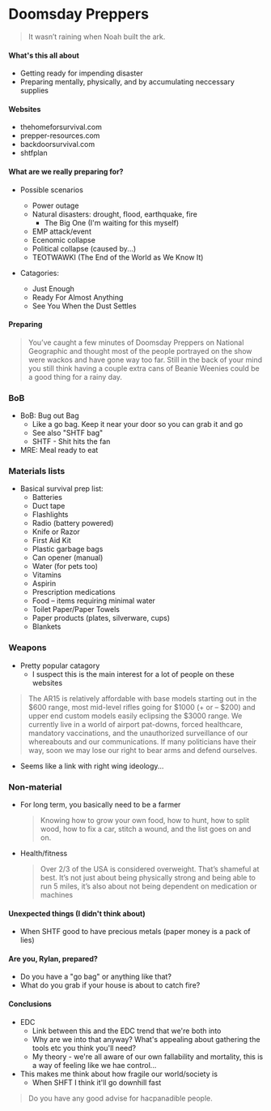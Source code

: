 Doomsday Preppers
===
> It wasn’t raining when Noah built the ark.

#### What's this all about
- Getting ready for impending disaster
- Preparing mentally, physically, and by accumulating neccessary supplies

#### Websites
- thehomeforsurvival.com
- prepper-resources.com
- backdoorsurvival.com
- shtfplan

#### What are we really preparing for?
- Possible scenarios
  - Power outage
  - Natural disasters: drought, flood, earthquake, fire
    - The Big One (I'm waiting for this myself)
  - EMP attack/event
  - Ecenomic collapse
  - Political collapse (caused by...)
  - TEOTWAWKI (The End of the World as We Know It)

- Catagories:
  - Just Enough
  - Ready For Almost Anything 
  - See You When the Dust Settles

#### Preparing
> You’ve caught a few minutes of Doomsday Preppers on National Geographic and thought most of the people portrayed on the show were wackos and have gone way too far.  Still in the back of your mind you still think having a couple extra cans of Beanie Weenies could be a good thing for a rainy day.
### BoB
- BoB: Bug out Bag
  - Like a go bag.  Keep it near your door so you can grab it and go
  - See also "SHTF bag"
  - SHTF - Shit hits the fan
- MRE: Meal ready to eat

### Materials lists
- Basical survival prep list:
  - Batteries
  - Duct tape
  - Flashlights
  - Radio (battery powered)
  - Knife or Razor
  - First Aid Kit
  - Plastic garbage bags
  - Can opener (manual)
  - Water (for pets too)
  - Vitamins
  - Aspirin
  - Prescription medications
  - Food – items requiring minimal water
  - Toilet Paper/Paper Towels
  - Paper products (plates, silverware, cups)
  - Blankets

### Weapons
- Pretty popular catagory
  - I suspect this is the main interest for a lot of people on these websites
> The AR15 is relatively affordable with base models starting out in the $600 range, most mid-level rifles going for $1000 (+ or – $200) and upper end custom models easily eclipsing the $3000 range.
> We currently live in a world of airport pat-downs, forced healthcare, mandatory vaccinations, and the unauthorized surveillance of our whereabouts and our communications. If many politicians have their way, soon we may lose our right to bear arms and defend ourselves.
- Seems like a link with right wing ideology...

### Non-material
- For long term, you basically need to be a farmer
  > Knowing how to grow your own food, how to hunt, how to split wood, how to fix a car, stitch a wound, and the list goes on and on.
- Health/fitness
  >  Over 2/3 of the USA is considered overweight.  That’s shameful at best. 
  > It’s not just about being physically strong and being able to run 5 miles, it’s also about not being dependent on medication or machines

#### Unexpected things (I didn't think about)
- When SHTF good to have precious metals (paper money is a pack of lies)

#### Are you, Rylan, prepared?
- Do you have a "go bag" or anything like that?
- What do you grab if your house is about to catch fire?

#### Conclusions
- EDC
  - Link between this and the EDC trend that we're both into
  - Why are we into that anyway? What's appealing about gathering the tools etc you think you'll need?
  - My theory - we're all aware of our own fallability and mortality, this is a way of feeling like we hae control...
- This makes me think about how fragile our world/society is
  - When SHFT I think it'll go downhill fast


> Do you have any good advise for hacpanadible people.
